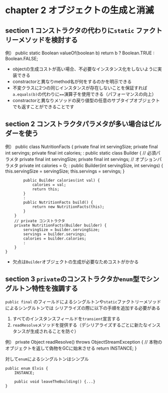 # chapter 2 オブジェクトの生成と消滅

## section 1 コンストラクタの代わりに`static` ファクトリーメソッドを検討する

例）
	public static Boolean valueOf(boolean b) return b ? Boolean.TRUE : Boolean.FALSE;

* objectの生成コストが高い場合、不必要なインスタンス化をしないように実装できる
* constractorと異なりmethod名が何をするのかを明示できる
* 不変クラスに2つの同じインスタンスが存在しないことを保証すれば `a.equals(b)`の代わりに`==`演算子を使用できる（パフォーマンスの向上）
* constractorと異なりメソッドの戻り値型の任意のサブタイプオブジェクトでも返すことができることです

## section 2 コンストラクタパラメタが多い場合はビルダーを使う

例）
	public class NutritionFacts {
		private final int servingSize;
		private final int servings;
		private final int calories;
		:
		public static class Builder {
			// 必須パラメタ
			private final int servingSize;
			private final int servings;
			// オプションパラメタ
			private int calories = 0;
			:
			public Builder(int servingSize, int servings) {
				this.servingSize = servingSize;
				this.servings = servings;
			}
			
			public Builder calories(int val) {
				calories = val;
				return this;
			}
			:
			public NutritionFacts build() {
				return new NutritionFacts(this);
			}
		}
		// private コンストラクタ
		private NutritionFacts(Builder builder) {
			servingSize = builder.servingSize;
			servings = builder.servings;
			calories = builder.calories;
			:
		}
	}
	
* 欠点は`Builder`オブジェクトの生成が必要なためコストがかかる

## section 3 `private`のコンストラクタか`enum`型でシングルトン特性を強調する

`public final` のフィールドによるシングルトンや`static`ファクトリーメソッドによるシングルトンでは
シリアライズの際に以下の手順を追加する必要がある

1. すべてのインスタンスフィールドを`transient`宣言する
2. `readResolve`メソッドを提供する（デシリアライズするごとに新たなインスタンスが生成されることを防ぐ）

例）
	private Object readResolve() throws ObjectStreamException {
		// 本物のオブジェクトを返して偽物をGCに始末させる
		return INSTANCE;
	}

対して`enum`によるシングルトンはシンプル

	public enum Elvis {
		INSTANCE;
		
		public void leaveTheBuilding() {...}
	}
	


